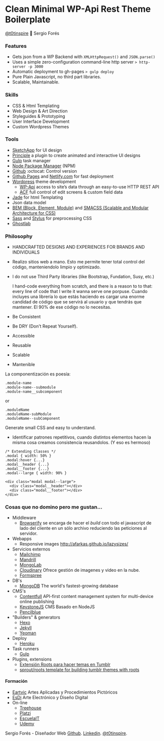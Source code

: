 # Clean Minimal WP-Api Rest Theme Boilerplate
[@t0tinspire](https://twitter.com/t0tinspire/) :ear_of_rice: Sergio Forés

### Features
- Gets json from a WP Backend with `XMLHttpRequest()` and `JSON.parse()`
- Uses a simple zero-configuration command-line http server `> http-server -p 3000`
- Automatic deployment to gh-pages `> gulp deploy`
- Pure Plain Javascript, no third part libraries.
- Scalable, Maintainable.

### Skills
  - CSS & Html Templating
  - Web Design & Art Direction
  - Styleguides & Prototyping
  - User Interface Development
  - Custom Wordpress Themes


### Tools
  - [SketchApp](http://bohemiancoding.com/sketch/) for UI design
  - [Principle](http://principleformac.com/) a plugin to create animated and interactive UI designs
  - [Gulp](http://gulpjs.com/) task manager
  - [Node Package Manager](https://www.npmjs.com/) (NPM)
  - [Github](https://github.com/) :octocat: Control version
  - [Github Pages](https://pages.github.com/) and [Netlify.com](Netlify.com) for fast deployment
  - [Wordpress](http://wordpress.org) theme development
    - [WP-Api](http://wp-api.org/) access to site’s data through an easy-to-use HTTP REST API
    - [ACF](http://www.advancedcustomfields.com/) full control of edit screens & custom field data
  - [Jade](http://jade-lang.com/) for html Templating
  - Json data model
  - [BEM (Block, Element, Module)](https://en.bem.info/) and [SMACSS (Scalable and Modular Architecture for CSS)](https://smacss.com/)
  - [Sass](http://sass-lang.com/) and [Stylus](https://learnboost.github.io/stylus/) for preprocessing CSS
  - [Ghostlab](http://feedback.vanamco.com/knowledgebase)


### Philosophy

- HANDCRAFTED
DESIGNS AND EXPERIENCES
FOR BRANDS AND INDIVIDUALS

- Realizo sitios web a mano. Esto me permite tener total control del código, manteniendolo limpio y optimizado.

- I do not use Third Party libraries (like Bootstrap, Fundation, Susy, etc.)

  I hand-code everything from scratch, and there is a reason to to that: every line of code that I write it wanna serve one porpuse. Cuando incluyes una librería lo que estás haciendo es cargar una enorme candidad de código que se servirá al usuario y que tendrás que mantener. El 90% de ese código no lo necesitas.

- Be Consistent
- Be DRY (Don't Repeat Yourself).
- Accessible
- Reusable
- Scalable
- Mantenible

La componentización es poesía:

```
.module-name
.module-name--submodule
.module-name__subcomponent
```
or
```
.moduleName
.moduleName-subModule
.moduleName--subComponent
```
Generate small CSS and easy to understand.
- Identificar patrones repetitivos, cuando distintos elementos hacen la misma cosa creamos consistencia reusandolos. (Y eso es hermoso)

```
/* Extending Classes */
.modal { width: 50% }
.modal:hover {...}
.modal__header {...}
.modal__footer {...}
.modal--large { width: 90% }

<div class="modal modal--large">
  <div class="modal__header"></div>
  <div class="modal__footer"></div>
</div>
```

### Cosas que no domino pero me gustan...
- Middleware
  - [Browserify](http://browserify.org/) se encarga de hacer el *build* con todo el javascript de lado del cliente en un sólo archivo reduciendo las peticiones al servidor.
- Webapps
  - Responsive images http://afarkas.github.io/lazysizes/
- Servicios externos
  - [Mailchimp](http://mailchimp.com/)
  - [Mandrill](https://mandrill.com/)
  - [MongoLab](https://mongolab.com/)
  - [Cloudinary](http://cloudinary.com/) Ofrece gestión de imagenes y video en la nube.
  - [Formspree](http://formspree.io)
- DB's
  - [MongoDB](https://www.mongodb.org/) The world's fastest-growing database
- CMS's
  - [Contentfull](https://www.contentful.com) API-first content management system for multi-device online publishing
  - [KeystoneJS](http://keystonejs.com) CMS Basado en NodeJS
  - [Pencilblue](https://pencilblue.org/)
- "Builders" & generators
  - [Hexo](https://hexo.io/)
  - [Jekyll](http://jekyllrb.com/)
  - [Yeoman](http://yeoman.io/)
- Deploy
  - [Heroku](https://www.heroku.com)
- Task runners
  - [Gulp](http://gulpjs.com/)
- Plugins, extensions
  - [Extensión Roots para hacer temas en Tumblr](https://github.com/carrot/roots-tumblr)
  - [sprout/roots template for building tumblr themes with roots](https://github.com/carrot/sprout-roots-tumblr)

#### Formación
- [Eartvic](http://www.eartvic.net/) Artes Aplicadas y Procedimientos Pictóricos
- [EsDi](http://www.esdi.es/) Arte Electrónico y Diseño Digital
- On-line
  - [Treehouse](https://teamtreehouse.com)
  - [Platzi](https://courses.platzi.com/)
  - [EscuelaIT](http://escuela.it/)
  - [Udemy](https://www.udemy.com/courses/)

Sergio Forés - Diseñador Web
[Github](https://github.com/t0t/).
[Linkedin](https://www.linkedin.com/in/sergiofores/).
[@t0tinspire](https://twitter.com/t0tinspire/).
